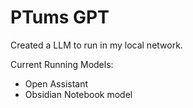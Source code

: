 # PTums GPT

Created a LLM to run in my local network. 

Current Running Models:
- Open Assistant
- Obsidian Notebook model
